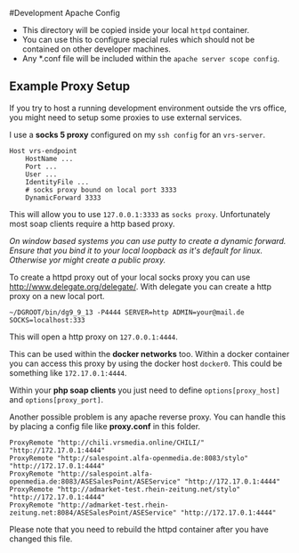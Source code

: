 #Development Apache Config

- This directory will be copied inside your local `httpd` container.
- You can use this to configure special rules which should not be contained on other developer machines.
- Any \*.conf file will be included within the `apache server scope config`. 

## Example Proxy Setup

If you try to host a running development environment outside the vrs office, 
you might need to setup some proxies to use external services.

I use a **socks 5 proxy** configured on my `ssh config` for an `vrs-server`.
 
    Host vrs-endpoint
        HostName ...
        Port ...
        User ...
        IdentityFile ...
        # socks proxy bound on local port 3333
        DynamicForward 3333

This will allow you to use `127.0.0.1:3333` as `socks proxy`. Unfortunately most soap clients require a http based proxy.

*On window based systems you can use putty to create a dynamic forward. Ensure that you bind it to your local loopback as it's default for linux. Otherwise yor might create a public proxy.*
 
To create a httpd proxy out of your local socks proxy you can use http://www.delegate.org/delegate/. 
With delegate you can create a http proxy on a new local port.

    ~/DGROOT/bin/dg9_9_13 -P4444 SERVER=http ADMIN=your@mail.de SOCKS=localhost:333
    
This will open a http proxy on `127.0.0.1:4444`. 

This can be used within the **docker networks** too. Within a docker container you can access this proxy
by using the docker host `docker0`. This could be something like `172.17.0.1:4444`.

Within your **php soap clients** you just need to define `options[proxy_host]` and `options[proxy_port]`.
 
Another possible problem is any apache reverse proxy. You can handle this by placing a config file like **proxy.conf** in this folder.


    ProxyRemote "http://chili.vrsmedia.online/CHILI/" "http://172.17.0.1:4444"
    ProxyRemote "http://salespoint.alfa-openmedia.de:8083/stylo" "http://172.17.0.1:4444"
    ProxyRemote "http://salespoint.alfa-openmedia.de:8083/ASESalesPoint/ASEService" "http://172.17.0.1:4444"
    ProxyRemote "http://admarket-test.rhein-zeitung.net/stylo" "http://172.17.0.1:4444"
    ProxyRemote "http://admarket-test.rhein-zeitung.net:8084/ASESalesPoint/ASEService" "http://172.17.0.1:4444"
     
Please note that you need to rebuild the httpd container after you have changed this file.
